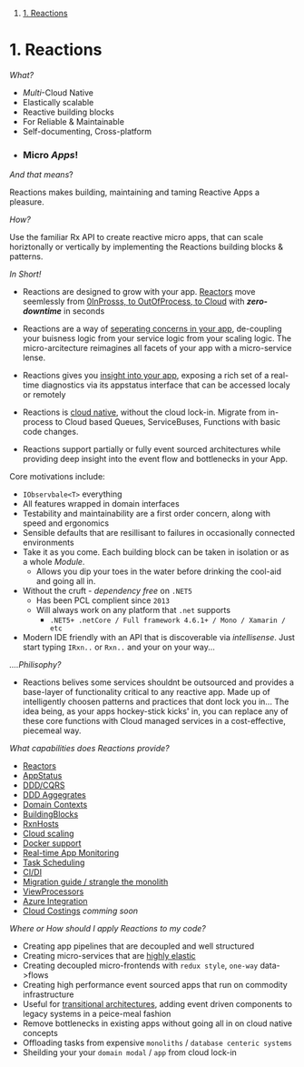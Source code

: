 <!-- TOC -->

1. [1. Reactions](#1-reactions)

<!-- /TOC -->

# 1. Reactions

*What?*
- *Multi*-Cloud Native
- Elastically scalable
- Reactive building blocks
- For Reliable & Maintainable
- Self-documenting, Cross-platform
- <h3>Micro <i>Apps</i>!</h3>

*And that means*?

Reactions makes building, maintaining and taming Reactive Apps a pleasure.

*How?*

Use the familiar Rx API to create reactive micro apps,  that can scale horiztonally or vertically by implementing the Reactions building blocks & patterns.

*In Short!*

- Reactions are designed to grow with your app. 
  [Reactors](reactors.md) move seemlessly from [0InProsss, to OutOfProcess, to Cloud](cloudscaling.md) with ***zero-downtime*** in seconds 

- Reactions are a way of [seperating concerns in your app](strangleAMonolith.md), de-coupling your buisness logic from your service logic from your scaling logic. The micro-arcitecture reimagines all facets of your app with a micro-service lense.
- Reactions gives you [insight into your app](appstatus.md), exposing a rich set of a real-time diagnostics via its appstatus interface that can be accessed localy or remotely
- Reactions is [cloud native](CloudPatterns.md), without the cloud lock-in. Migrate from in-process to Cloud based Queues, ServiceBuses, Functions with basic code changes.
- Reactions support partially or fully event sourced architectures while providing deep insight into the event flow and bottlenecks in your App.

Core motivations include:

* `IObservbale<T>` everything
* All features wrapped in domain interfaces
* Testability and maintainability are a first order concern, along with speed and ergonomics
* Sensible defaults that are resillisant to failures in occasionally connected environments
* Take it as you come. Each building block can be taken in isolation or as a whole *Module*.
  * Allows you dip your toes in the water before drinking the cool-aid and going all in.
* Without the cruft - *dependency free* on `.NET5`
    * Has been PCL complient since `2013`
    * Will always work on any platform that `.net` supports
      * `.NET5+ .netCore / Full framework 4.6.1+ / Mono / Xamarin / etc`
* Modern IDE friendly with an API that is discoverable via *intellisense*. Just start typing `IRxn..` or `Rxn..` and your on your way...


*....Philisophy?* 
- Reactions belives some services shouldnt be outsourced and provides a base-layer of functionality critical to any reactive app. Made up of intelligently choosen patterns and practices that dont lock you in...  The idea being, as your apps hockey-stick kicks' in, you can replace any of these core functions with Cloud managed services in a cost-effective, piecemeal way.

*What capabilities does Reactions provide?*

* [Reactors](reactors.md)
* [AppStatus](appstatus.md)
* [DDD/CQRS](cloudpatterns.md)
* [DDD Aggegrates](dddaggs.md)
* [Domain Contexts](dddcontexts.md)
* [BuildingBlocks](buildingblocks.md)
* [RxnHosts](rxnhosts.md)
* [Cloud scaling](cloudscaling.md)
* [Docker support](rxncreate.md)
* [Real-time App Monitoring](scaling.md)
* [Task Scheduling](scheduler.md)
* [CI/DI](cicd.md) 
* [Migration guide / strangle the monolith](strangleAMonolith.md)
* [ViewProcessors](ViewProcessors.md)
* [Azure Integration](rxnInAzure.md)
* [Cloud Costings](costings.md) *comming soon*

*Where or How should I apply Reactions to my code?*
 
* Creating app pipelines that are decoupled and well structured
* Creating micro-services that are [highly elastic](cloudscaling.md)
* Creating decoupled micro-frontends with `redux style`, `one-way`  data->flows
* Creating high performance event sourced apps that run on commodity infrastructure
* Useful for [transitional architectures](strangleAMonolith.md), adding event driven components to legacy systems in a peice-meal fashion
* Remove bottlenecks in existing apps without going all in on cloud native concepts
* Offloading tasks from expensive `monoliths` / `database centeric systems`
* Sheilding your your `domain modal` / `app` from cloud lock-in

<p>

